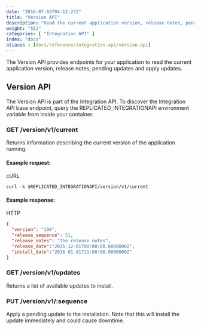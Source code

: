 ```yaml
---
date: "2016-07-03T04:12:27Z"
title: "Version API"
description: "Read the current application version, release notes, pending updates and apply updates"
weight: "552"
categories: [ "Integration API" ]
index: "docs"
aliases : [docs/reference/integration-api/version-api]
---
```


The Version API provides endpoints for your application to read the current application version, release notes, pending updates and apply updates.

## Version API

The Version API is part of the Integration API. To discover the Integration API base endpoint, query the REPLICATED_INTEGRATIONAPI environment variable from inside your container.

### GET /version/v1/current

Returns information describing the current version of the application running.

#### Example request:

cURL
```shell
curl -k $REPLICATED_INTEGRATIONAPI/version/v1/current
```

#### Example response:

HTTP
```json
{
  "version": "100",
  "release_sequence": 51,
  "release_notes": "The release notes",
  "release_date":"2015-12-01T00:00:00.0000000Z",
  "install_date":"2016-01-01T21:00:00.0000000Z"
}
```

### GET /version/v1/updates

Returns a list of available updates to install.

### PUT /version/v1/:sequence

Apply a pending update to the installation. Note that this will install the update immediately and could cause downtime.
